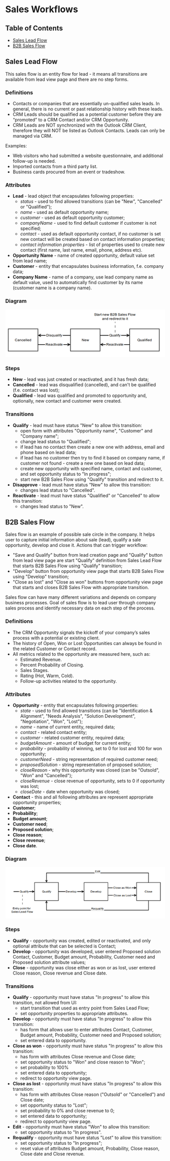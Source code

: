 Sales Workflows
===============

Table of Contents
-----------------
 - [Sales Lead Flow](#sales-lead-flow)
 - [B2B Sales Flow](#b2b-sales-flow)

Sales Lead Flow
---------------

This sales flow is an entity flow for lead - it means all transitions are available from lead view page and
there are no step forms.

### Definitions

* Contacts or companies that are essentially un-qualified sales leads. In general, there is no current or past
relationship history with these leads.
* CRM Leads should be qualified as a potential customer before they are “promoted” to a CRM Contact and/or
CRM Opportunity.
* CRM Leads are NOT synchronized with the Outlook CRM Client, therefore they will NOT be listed as Outlook Contacts.
Leads can only be managed via CRM.

Examples:
* Web visitors who had submitted a website questionnaire, and additional follow-up is needed.
* Imported contacts from a third party list.
* Business cards procured from an event or tradeshow.

### Attributes

* **Lead** - lead object that encapsulates following properties:
    * _status_ - used to find allowed transitions (can be "New", "Cancelled" or "Qualified");
    * _name_ - used as default opportunity name;
    * _customer_ - used as default opportunity customer;
    * _companyName_ - used to find default customer if customer is not specified;
    * _contact_ - used as default opportunity contact, if no customer is set new contact will be created based
on contact information properties;
    * _contact information properties_ - list of properties used to create new contact
(first name, last name, email, phone, address etc).
* **Opportunity Name** - name of created opportunity, default value set from lead name;
* **Customer** - entity that encapsulates business information, f.e. company data;
* **Company Name** - name of a company, use lead company name as default value, used to automatically
find customer by its name (customer name is a company name).

### Diagram

![Sales Lead Flow](../images/lead_flow.png)

### Steps

* **New** - lead was just created or reactivated, and it has fresh data;
* **Cancelled** - lead was disqualified (cancelled), and can't be qualified (f.e. contact was lost);
* **Qualified** - lead was qualified and promoted to opportunity and, optionally, new contact and customer were created.

### Transitions

* **Qualify** - lead must have status "New" to allow this transition:
    * open form with attributes "Opportunity name", "Customer" and "Company name";
    * change lead status to "Qualified";
    * if lead has no contact then create a new one with address, email and phone based on lead data;
    * if lead has no customer then try to find it based on company name, if customer not found -
create a new one based on lead data;
    * create new opportunity with specified name, contact and customer, and set opportunity status to "In progress";
    * start new B2B Sales Flow using "Qualify" transition and redirect to it.
* **Disapprove** - lead must have status "New" to allow this transition:
    * changes lead status to "Cancelled".
* **Reactivate** - lead must have status "Qualified" or "Cancelled" to allow this transition:
    * changes lead status to "New".


B2B Sales Flow
--------------

Sales flow is an example of possible sale circle in the company. It helps user to capture initial information
about sale (lead), qualify a sale opportunity, develop and close it. Actions that can trigger workflow:

* "Save and Qualify" button from lead creation page and "Qualify" button from lead view page are start
"Qualify" definition from Sales Lead Flow that starts B2B Sales Flow using "Qualify" transition;
* "Develop" button from opportunity view page that starts B2B Sales Flow using "Develop" transition;
* "Close as lost" and "Close as won" buttons from opportunity view page that starts and closes
B2B Sales Flow with appropriate transition.

Sales flow can have many different variations and depends on company business processes.
Goal of sales flow is to lead user through company sales process and identify necessary data on each step
of the process.

### Definitions

* The CRM Opportunity signals the kickoff of your company’s sales process with a potential or existing client.
* The history of Open, Won or Lost Opportunities can always be found in the related Customer or Contact record.
* All metrics related to the opportunity are measured here, such as:
    * Estimated Revenue.
    * Percent Probability of Closing.
    * Sales Stages.
    * Rating (Hot, Warm, Cold).
    * Follow-up activities related to the opportunity.

### Attributes

* **Opportunity** - entity that encapsulates following properties:
    * _state_ - used to find allowed transitions (can be "Identification & Alignment", "Needs Analysis",
                "Solution Development", "Negotiation", "Won", "Lost");
    * _name_ - name of current entity, required data;
    * _contact_ - related contact entity;
    * _customer_ - related customer entity, required data;
    * _budgetAmount_ - amount of budget for current entity;
    * _probability_ - probability of winning, set to 0 for lost and 100 for won opportunity;
    * _customerNeed_ - string representation of required customer need;
    * _proposedSolution_ - string representation of proposed solution;
    * _closeReason_ - why this opportunity was closed (can be "Outsold", "Won" and "Cancelled");
    * _closeRevenue_ - close revenue of opportunity, sets to 0 if opportunity was lost;
    * _closeDate_ - date when opportunity was closed;
* **Contact** - this and all following attributes are represent appropriate opportunity properties;
* **Customer**;
* **Probability**;
* **Budget amount**;
* **Customer need**;
* **Proposed solution**;
* **Close reason**;
* **Close revenue**;
* **Close date**.

### Diagram

![B2B Sales Flow](../images/sales_flow.png)

### Steps

* **Qualify** - opportunity was created, edited or reactivated, and only optional attribute
that can be selected is Contact;
* **Develop** - opportunity was developed, user entered Proposed solution Contact, Customer, Budget amount,
Probability, Customer need and Proposed solution attribute values;
* **Close** - opportunity was close either as won or as lost, user entered Close reason, Close revenue and Close date.

### Transitions

* **Qualify** - opportunity must have status "In progress" to allow this transition, not allowed from UI:
    * start transition that used as entry point from Sales Lead Flow;
    * set opportunity properties to appropriate attributes.
* **Develop** - opportunity must have status "In progress" to allow this transition:
    * has form that allows user to enter attributes Contact, Customer, Budget amount, Probability, Customer need and Proposed solution;
    * set entered data to opportunity.
* **Close as won** - opportunity must have status "In progress" to allow this transition:
    * has form with attributes Close revenue and Close date;
    * set opportunity status to "Won" and close reason to "Won";
    * set probability to 100%
    * set entered data to opportunity;
    * redirect to opportunity view page.
* **Close as lost** - opportunity must have status "In progress" to allow this transition:
    * has form with attributes Close reason ("Outsold" or "Cancelled") and Close date;
    * set opportunity status to "Lost";
    * set probability to 0% and close revenue to 0;
    * set entered data to opportunity;
    * redirect to opportunity view page.
* **Edit** - opportunity must have status "Won" to allow this transition:
    * set opportunity status to "In progress".
* **Requalify** - opportunity must have status "Lost" to allow this transition:
    * set opportunity status to "In progress";
    * reset value of attributes Budget amount, Probability, Close reason, Close date and Close revenue.
